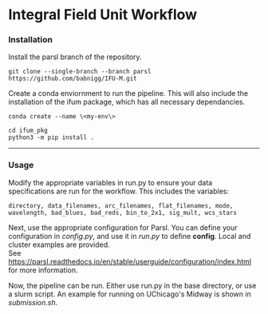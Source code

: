 # Integral Field Unit Workflow


### Installation

Install the parsl branch of the repository.
```
git clone --single-branch --branch parsl https://github.com/babnigg/IFU-M.git
```

Create a conda enviornment to run the pipeline. This will also include the installation of the ifum package, which has all necessary dependancies.
```
conda create --name \<my-env\>
```

```
cd ifum_pkg
python3 -m pip install .
```

---

### Usage

Modify the appropriate variables in run.py to ensure your data specifications are run for the workflow. This includes the variables:
```
directory, data_filenames, arc_filenames, flat_filenames, mode, wavelength, bad_blues, bad_reds, bin_to_2x1, sig_mult, wcs_stars
```

Next, use the appropriate configuration for Parsl. You can define your configuration in *config.py*, and use it in *run.py* to define **config**. Local and cluster examples are provided.  
See https://parsl.readthedocs.io/en/stable/userguide/configuration/index.html for more information.

Now, the pipeline can be run. Either use run.py in the base directory, or use a slurm script. An example for running on UChicago's Midway is shown in *submission.sh*.